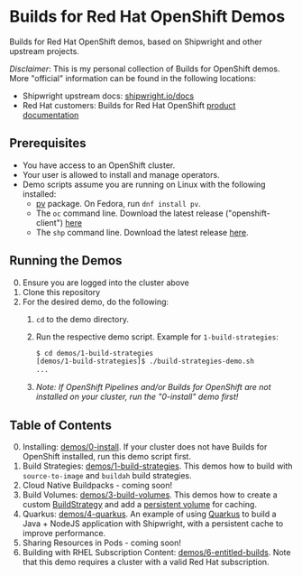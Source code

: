# Builds for Red Hat OpenShift Demos

Builds for Red Hat OpenShift demos, based on Shipwright and other upstream projects.

_Disclaimer_: This is my personal collection of Builds for OpenShift demos.
More "official" information can be found in the following locations:

- Shipwright upstream docs: [shipwright.io/docs](https://shipwright.io/docs/)
- Red Hat customers: Builds for Red Hat OpenShift [product documentation](https://docs.openshift.com/builds/latest/about/overview-openshift-builds.html)

## Prerequisites

* You have access to an OpenShift cluster.
* Your user is allowed to install and manage operators.
* Demo scripts assume you are running on Linux with the following installed:
  * [pv](https://www.ivarch.com/programs/pv.shtml) package. On Fedora, run `dnf install pv`.
  * The `oc` command line. Download the latest release ("openshift-client") [here](https://mirror.openshift.com/pub/openshift-v4/clients/ocp/latest/)
  * The `shp` command line. Download the latest release [here](https://developers.redhat.com/content-gateway/rest/browse/pub/openshift-v4/clients/openshift-builds/latest/).


## Running the Demos

0. Ensure you are logged into the cluster above
1. Clone this repository
2. For the desired demo, do the following:
   1. `cd` to the demo directory.
   2. Run the respective demo script. Example for `1-build-strategies`:
      
      ```sh
      $ cd demos/1-build-strategies
      [demos/1-build-strategies]$ ./build-strategies-demo.sh
      ...
      ```
    
    3. _Note: If OpenShift Pipelines and/or Builds for OpenShift are not installed on your cluster,
       run the "0-install" demo first!_


## Table of Contents

0. Installing: [demos/0-install](demos/0-install/install-demo.sh). If your cluster does not have
   Builds for OpenShift installed, run this demo script first.
1. Build Strategies: [demos/1-build-strategies](demos/1-build-strategies/build-strategies-demo.sh).
   This demos how to build with `source-to-image` and `buildah` build strategies.
2. Cloud Native Buildpacks - coming soon!
3. Build Volumes: [demos/3-build-volumes](demos/3-build-volumes/build-volumes-demo.sh). This demos
   how to create a custom [BuildStrategy](https://shipwright.io/docs/build/buildstrategies/#overview)
   and add a [persistent volume](https://shipwright.io/docs/build/build/#defining-volumes) for
   caching.
4. Quarkus: [demos/4-quarkus](demos/4-quarkus/quarkus-demo.sh). An example of using
   [Quarkus](https://quarkus.io) to build a Java + NodeJS application with Shipwright, with a
   persistent cache to improve performance.
5. Sharing Resources in Pods - coming soon!
6. Building with RHEL Subscription Content: [demos/6-entitled-builds](demos/6-entitled-builds/demo.sh).
   Note that this demo requires a cluster with a valid Red Hat subscription.
